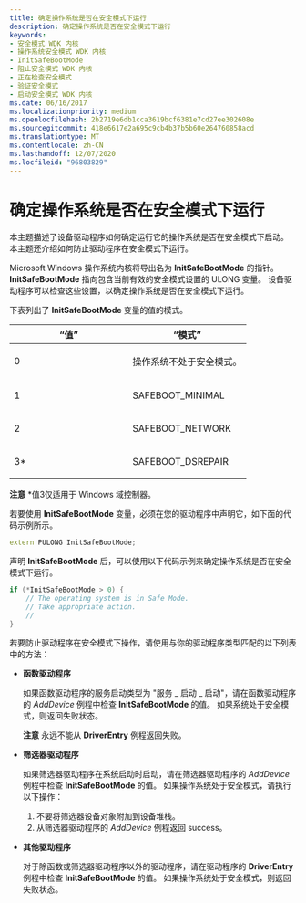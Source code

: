 ```yaml
---
title: 确定操作系统是否在安全模式下运行
description: 确定操作系统是否在安全模式下运行
keywords:
- 安全模式 WDK 内核
- 操作系统安全模式 WDK 内核
- InitSafeBootMode
- 阻止安全模式 WDK 内核
- 正在检查安全模式
- 验证安全模式
- 启动安全模式 WDK 内核
ms.date: 06/16/2017
ms.localizationpriority: medium
ms.openlocfilehash: 2b2719e6db1cca3619bcf6381e7cd27ee302608e
ms.sourcegitcommit: 418e6617e2a695c9cb4b37b5b60e264760858acd
ms.translationtype: MT
ms.contentlocale: zh-CN
ms.lasthandoff: 12/07/2020
ms.locfileid: "96803829"
---
```

# <a name="determining-whether-the-operating-system-is-running-in-safe-mode"></a>确定操作系统是否在安全模式下运行


本主题描述了设备驱动程序如何确定运行它的操作系统是否在安全模式下启动。 本主题还介绍如何防止驱动程序在安全模式下运行。

Microsoft Windows 操作系统内核将导出名为 **InitSafeBootMode** 的指针。 **InitSafeBootMode** 指向包含当前有效的安全模式设置的 ULONG 变量。 设备驱动程序可以检查这些设置，以确定操作系统是否在安全模式下运行。

下表列出了 **InitSafeBootMode** 变量的值的模式。

<table>
<colgroup>
<col width="50%" />
<col width="50%" />
</colgroup>
<thead>
<tr class="header">
<th>“值”</th>
<th>“模式”</th>
</tr>
</thead>
<tbody>
<tr class="odd">
<td><p>0</p></td>
<td><p>操作系统不处于安全模式。</p></td>
</tr>
<tr class="even">
<td><p>1</p></td>
<td><p>SAFEBOOT_MINIMAL</p></td>
</tr>
<tr class="odd">
<td><p>2</p></td>
<td><p>SAFEBOOT_NETWORK</p></td>
</tr>
<tr class="even">
<td><p>3*</p></td>
<td><p>SAFEBOOT_DSREPAIR</p></td>
</tr>
</tbody>
</table>

 

**注意** \*值3仅适用于 Windows 域控制器。  

 

若要使用 **InitSafeBootMode** 变量，必须在您的驱动程序中声明它，如下面的代码示例所示。

```cpp
extern PULONG InitSafeBootMode;
```

声明 **InitSafeBootMode** 后，可以使用以下代码示例来确定操作系统是否在安全模式下运行。

```cpp
if (*InitSafeBootMode > 0) {
    // The operating system is in Safe Mode.
    // Take appropriate action.
    //
}
```

若要防止驱动程序在安全模式下操作，请使用与你的驱动程序类型匹配的以下列表中的方法：

-   **函数驱动程序**

    如果函数驱动程序的服务启动类型为 "服务 \_ 启动 \_ 启动"，请在函数驱动程序的 *AddDevice* 例程中检查 **InitSafeBootMode** 的值。 如果系统处于安全模式，则返回失败状态。

    **注意**   永远不能从 **DriverEntry** 例程返回失败。

     

-   **筛选器驱动程序**

    如果筛选器驱动程序在系统启动时启动，请在筛选器驱动程序的 *AddDevice* 例程中检查 **InitSafeBootMode** 的值。 如果操作系统处于安全模式，请执行以下操作：

    1.  不要将筛选器设备对象附加到设备堆栈。
    2.  从筛选器驱动程序的 *AddDevice* 例程返回 success。
-   **其他驱动程序**

    对于除函数或筛选器驱动程序以外的驱动程序，请在驱动程序的 **DriverEntry** 例程中检查 **InitSafeBootMode** 的值。 如果操作系统处于安全模式，则返回失败状态。

 

 




